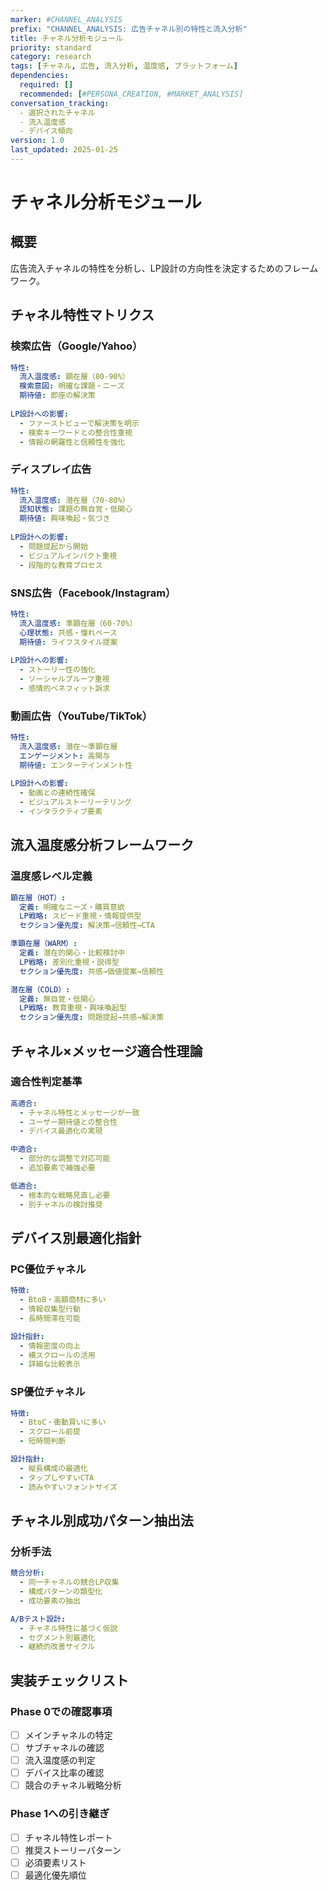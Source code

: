 ```yaml
---
marker: #CHANNEL_ANALYSIS
prefix: "CHANNEL_ANALYSIS: 広告チャネル別の特性と流入分析"
title: チャネル分析モジュール
priority: standard
category: research
tags: [チャネル, 広告, 流入分析, 温度感, プラットフォーム]
dependencies:
  required: []
  recommended: [#PERSONA_CREATION, #MARKET_ANALYSIS]
conversation_tracking:
  - 選択されたチャネル
  - 流入温度感
  - デバイス傾向
version: 1.0
last_updated: 2025-01-25
---
```


# チャネル分析モジュール

## 概要
広告流入チャネルの特性を分析し、LP設計の方向性を決定するためのフレームワーク。

## チャネル特性マトリクス

### 検索広告（Google/Yahoo）
```yaml
特性:
  流入温度感: 顕在層（80-90%）
  検索意図: 明確な課題・ニーズ
  期待値: 即座の解決策
  
LP設計への影響:
  - ファーストビューで解決策を明示
  - 検索キーワードとの整合性重視
  - 情報の網羅性と信頼性を強化
```

### ディスプレイ広告
```yaml
特性:
  流入温度感: 潜在層（70-80%）
  認知状態: 課題の無自覚・低関心
  期待値: 興味喚起・気づき
  
LP設計への影響:
  - 問題提起から開始
  - ビジュアルインパクト重視
  - 段階的な教育プロセス
```

### SNS広告（Facebook/Instagram）
```yaml
特性:
  流入温度感: 準顕在層（60-70%）
  心理状態: 共感・憧れベース
  期待値: ライフスタイル提案
  
LP設計への影響:
  - ストーリー性の強化
  - ソーシャルプルーフ重視
  - 感情的ベネフィット訴求
```

### 動画広告（YouTube/TikTok）
```yaml
特性:
  流入温度感: 潜在〜準顕在層
  エンゲージメント: 高関与
  期待値: エンターテインメント性
  
LP設計への影響:
  - 動画との連続性確保
  - ビジュアルストーリーテリング
  - インタラクティブ要素
```

## 流入温度感分析フレームワーク

### 温度感レベル定義
```yaml
顕在層（HOT）:
  定義: 明確なニーズ・購買意欲
  LP戦略: スピード重視・情報提供型
  セクション優先度: 解決策→信頼性→CTA

準顕在層（WARM）:
  定義: 潜在的関心・比較検討中
  LP戦略: 差別化重視・説得型
  セクション優先度: 共感→価値提案→信頼性

潜在層（COLD）:
  定義: 無自覚・低関心
  LP戦略: 教育重視・興味喚起型
  セクション優先度: 問題提起→共感→解決策
```

## チャネル×メッセージ適合性理論

### 適合性判定基準
```yaml
高適合:
  - チャネル特性とメッセージが一致
  - ユーザー期待値との整合性
  - デバイス最適化の実現

中適合:
  - 部分的な調整で対応可能
  - 追加要素で補強必要

低適合:
  - 根本的な戦略見直し必要
  - 別チャネルの検討推奨
```

## デバイス別最適化指針

### PC優位チャネル
```yaml
特徴:
  - BtoB・高額商材に多い
  - 情報収集型行動
  - 長時間滞在可能

設計指針:
  - 情報密度の向上
  - 横スクロールの活用
  - 詳細な比較表示
```

### SP優位チャネル
```yaml
特徴:
  - BtoC・衝動買いに多い
  - スクロール前提
  - 短時間判断

設計指針:
  - 縦長構成の最適化
  - タップしやすいCTA
  - 読みやすいフォントサイズ
```

## チャネル別成功パターン抽出法

### 分析手法
```yaml
競合分析:
  - 同一チャネルの競合LP収集
  - 構成パターンの類型化
  - 成功要素の抽出

A/Bテスト設計:
  - チャネル特性に基づく仮説
  - セグメント別最適化
  - 継続的改善サイクル
```

## 実装チェックリスト

### Phase 0での確認事項
- [ ] メインチャネルの特定
- [ ] サブチャネルの確認
- [ ] 流入温度感の判定
- [ ] デバイス比率の確認
- [ ] 競合のチャネル戦略分析

### Phase 1への引き継ぎ
- [ ] チャネル特性レポート
- [ ] 推奨ストーリーパターン
- [ ] 必須要素リスト
- [ ] 最適化優先順位